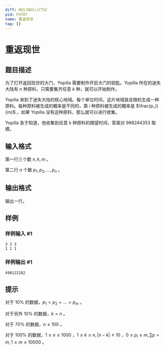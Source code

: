 ```yaml
---
diff: NOI/NOI+/CTSC
pid: P4707
name: 重返现世
tag: []
---
```

# 重返现世
## 题目描述

为了打开返回现世的大门，Yopilla 需要制作开启大门的钥匙。Yopilla 所在的迷失大陆有 $n$ 种原料，只需要集齐任意 $k$ 种，就可以开始制作。

Yopilla 来到了迷失大陆的核心地域。每个单位时间，这片地域就会随机生成一种原料。每种原料被生成的概率是不同的，第 $i$ 种原料被生成的概率是 $\frac{p_i}{m}$ 。如果 Yopilla 没有这种原料，那么就可以进行收集。

Yopilla 急于知道，他收集到任意 $k$ 种原料的期望时间，答案对 $998244353$ 取模。
## 输入格式

第一行三个数 $n, k, m$ 。

第二行 $n$ 个数 $p_1, p_2, ..., p_n$ 。
## 输出格式

输出一行。
## 样例

### 样例输入 #1
```
3 3 3
1 1 1

```
### 样例输出 #1
```
499122182

```
## 提示

对于 $10 \%$ 的数据，$p_1 = p_2 = ... = p_m$ 。

对于另外 $10 \%$ 的数据，$k = n$ 。

对于 $70 \%$ 的数据，$n \le 100$ 。

对于 $100 \%$ 的数据，$1 \le n \le 1000$ ，$1 \le k \le n, \lvert n - k \rvert \le 10$ ，$0 \le p_i \le m, \sum p = m, 1 \le m \le 10000$ 。
